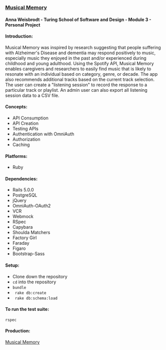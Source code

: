 ### [Musical Memory](http://musicalmemory.herokuapp.com/)

#### Anna Weisbrodt - Turing School of Software and Design - Module 3 - Personal Project


#### Introduction:
Musical Memory was inspired by research suggesting that people suffering with Alzheimer's Disease and dementia may respond positively to music, especially music they enjoyed in the past and/or experienced during childhood and young adulthood. Using the Spotify API, Musical Memory enables caregivers and researchers to easily find music that is likely to resonate with an individual based on category, genre, or decade. The app also recommends additional tracks based on the current track selection. The user can create a "listening session" to record the response to a particular track or playlist. An admin user can also export all listening session data to a CSV file. 

#### Concepts:

* API Consumption
* API Creation
* Testing APIs
* Authentication with OmniAuth
* Authorization
* Caching

#### Platforms:
* Ruby

#### Dependencies:
* Rails 5.0.0
* PostgreSQL
* jQuery
* OmniAuth-OAuth2
* VCR
* Webmock
* RSpec
* Capybara
* Shoulda Matchers
* Factory Girl
* Faraday
* Figaro
* Bootstrap-Sass

#### Setup:
* Clone down the repository
* ``` cd ``` into the repository  
* ``` bundle ```
* ``` rake db:create```
* ``` rake db:schema:load```

#### To run the test suite:

``` rspec ```

#### Production:

[Musical Memory](http://musicalmemory.herokuapp.com/)

